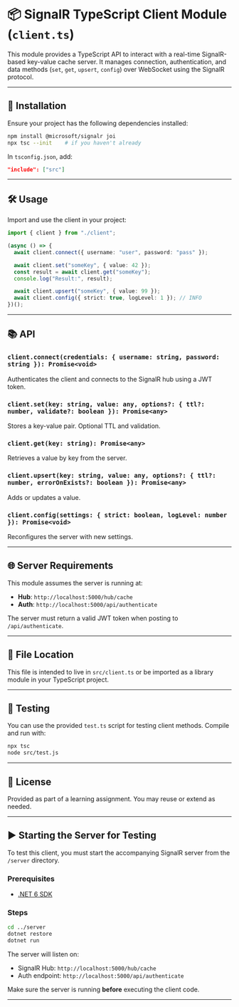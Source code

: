
# 📦 SignalR TypeScript Client Module (`client.ts`)

This module provides a TypeScript API to interact with a real-time SignalR-based key-value cache server. It manages connection, authentication, and data methods (`set`, `get`, `upsert`, `config`) over WebSocket using the SignalR protocol.

---

## 🔧 Installation

Ensure your project has the following dependencies installed:

```bash
npm install @microsoft/signalr joi
npx tsc --init    # if you haven't already
```

In `tsconfig.json`, add:

```json
"include": ["src"]
```

---

## 🛠️ Usage

Import and use the client in your project:

```ts
import { client } from "./client";

(async () => {
  await client.connect({ username: "user", password: "pass" });

  await client.set("someKey", { value: 42 });
  const result = await client.get("someKey");
  console.log("Result:", result);

  await client.upsert("someKey", { value: 99 });
  await client.config({ strict: true, logLevel: 1 }); // INFO
})();
```

---

## 📚 API

### `client.connect(credentials: { username: string, password: string }): Promise<void>`
Authenticates the client and connects to the SignalR hub using a JWT token.

### `client.set(key: string, value: any, options?: { ttl?: number, validate?: boolean }): Promise<any>`
Stores a key-value pair. Optional TTL and validation.

### `client.get(key: string): Promise<any>`
Retrieves a value by key from the server.

### `client.upsert(key: string, value: any, options?: { ttl?: number, errorOnExists?: boolean }): Promise<any>`
Adds or updates a value.

### `client.config(settings: { strict: boolean, logLevel: number }): Promise<void>`
Reconfigures the server with new settings.

---

## 🌐 Server Requirements

This module assumes the server is running at:

- **Hub**: `http://localhost:5000/hub/cache`
- **Auth**: `http://localhost:5000/api/authenticate`

The server must return a valid JWT token when posting to `/api/authenticate`.

---

## 📁 File Location

This file is intended to live in `src/client.ts` or be imported as a library module in your TypeScript project.

---

## 🧪 Testing

You can use the provided `test.ts` script for testing client methods. Compile and run with:

```bash
npx tsc
node src/test.js
```

---

## 📜 License

Provided as part of a learning assignment. You may reuse or extend as needed.

---

## ▶️ Starting the Server for Testing

To test this client, you must start the accompanying SignalR server from the `/server` directory.

### Prerequisites
- [.NET 6 SDK](https://dotnet.microsoft.com/download)

### Steps

```bash
cd ../server
dotnet restore
dotnet run
```

The server will listen on:
- SignalR Hub: `http://localhost:5000/hub/cache`
- Auth endpoint: `http://localhost:5000/api/authenticate`

Make sure the server is running **before** executing the client code.

---
